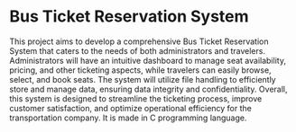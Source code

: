# Bus Ticket Reservation System

This project aims to develop a comprehensive Bus Ticket Reservation System that caters to the needs of both administrators and travelers. Administrators will have an intuitive dashboard to manage seat availability, pricing, and other ticketing aspects, while travelers can easily browse, select, and book seats. The system will utilize file handling to efficiently store and manage data, ensuring data integrity and confidentiality. Overall, this system is designed to streamline the ticketing process, improve customer satisfaction, and optimize operational efficiency for the transportation company. It is made in C programming language.
